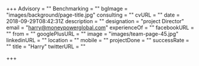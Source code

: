 +++
Advisory = ""
Benchmarking = ""
bgImage = "images/background/page-title.jpg"
consulting = ""
cvURL = ""
date = 2018-09-29T08:42:31Z
description = ""
designation = "project Director"
email = "harry@moneypowerglobal.com"
experienceOf = ""
facebookURL = ""
from = ""
googlePlusURL = ""
image = "images/team-page-45.jpg"
linkedinURL = ""
location = ""
mobile = ""
projectDone = ""
successRate = ""
title = "Harry"
twitterURL = ""

+++
